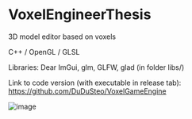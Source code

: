 # VoxelEngineerThesis

3D model editor based on voxels

C++ / OpenGL / GLSL 

Libraries: Dear ImGui, glm, GLFW, glad (in folder libs/)

Link to code version (with executable in release tab): https://github.com/DuDuSteo/VoxelGameEngine

![image](https://user-images.githubusercontent.com/30495650/234971510-0402f1a2-29e1-4023-857c-30b4698d77cc.png)
